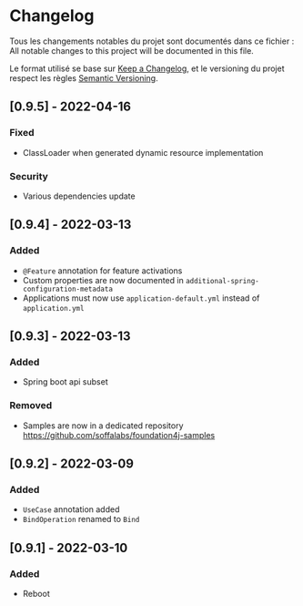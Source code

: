 # Changelog

Tous les changements notables du projet sont documentés dans ce fichier :
All notable changes to this project will be documented in this file.

Le format utilisé se base sur [Keep a Changelog](https://keepachangelog.com/en/1.0.0/),
et le versioning du projet respect les règles  [Semantic Versioning](https://semver.org/spec/v2.0.0.html).

## [0.9.5] - 2022-04-16
### Fixed
- ClassLoader when generated dynamic resource implementation
### Security
- Various dependencies update

## [0.9.4] - 2022-03-13
### Added
- `@Feature` annotation for feature activations
- Custom properties are now documented in `additional-spring-configuration-metadata`
- Applications must now use `application-default.yml` instead of `application.yml`

## [0.9.3] - 2022-03-13

### Added
- Spring boot api subset

### Removed
- Samples are now in a dedicated repository https://github.com/soffalabs/foundation4j-samples

## [0.9.2] - 2022-03-09

### Added
- `UseCase` annotation added
- `BindOperation` renamed to `Bind`

## [0.9.1] - 2022-03-10

### Added
- Reboot
